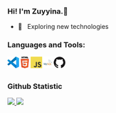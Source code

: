 ### Hi! I'm Zuyyina.👋

<!--
**zuyyinaza/zuyyinaza** is a ✨ _special_ ✨ repository because its `README.md` (this file) appears on your GitHub profile.

Here are some ideas to get you started:

- 🔭 I’m currently working on ...
- 🌱 I’m currently learning ...
- 👯 I’m looking to collaborate on ...
- 🤔 I’m looking for help with ...
- 💬 Ask me about ...
- 📫 How to reach me: ...
- 😄 Pronouns: ...
- ⚡ Fun fact: ...
-->
- 👀 &nbsp; Exploring new technologies
<!--- 🎓 &nbsp; Student at Polytechnic State of Semarang

<!-- - 👀 &nbsp; I’m interested in Web Development
<!-- - 🌱 &nbsp; I’m currently learning Cloud Computing and Web Development
<!--
### Connect with me:
[<img align="left" alt="Zuyyina Hanifatul Muizza | LinkedIn" width="22px" src="https://cdn.jsdelivr.net/npm/simple-icons@v3/icons/linkedin.svg" />](https://www.linkedin.com/in/zuyyina-hanifatul-muizza-84829a242/ "Zuyyina Hanifatul Muizza")
<br />
-->
### Languages and Tools:

<img align="left" alt="Visual Studio Code" width="26px" src="https://raw.githubusercontent.com/github/explore/80688e429a7d4ef2fca1e82350fe8e3517d3494d/topics/visual-studio-code/visual-studio-code.png" />
<img align="left" alt="html5" width="26px" src="https://raw.githubusercontent.com/github/explore/80688e429a7d4ef2fca1e82350fe8e3517d3494d/topics/html/html.png" />
<img align="left" alt="javascript" width="26px" src="https://raw.githubusercontent.com/github/explore/80688e429a7d4ef2fca1e82350fe8e3517d3494d/topics/javascript/javascript.png" />
<img align="left" alt="mysql" width="26px" src="https://raw.githubusercontent.com/github/explore/80688e429a7d4ef2fca1e82350fe8e3517d3494d/topics/mysql/mysql.png" />
<img align="left" alt="github" width="26px" src="https://raw.githubusercontent.com/github/explore/78df643247d429f6cc873026c0622819ad797942/topics/github/github.png" />
<br />
<br />

### Github Statistic
<p align="left">
<a href="https://github.com/zuyyinaza">
  <img height="180em" src="https://github-readme-stats-eight-theta.vercel.app/api?username=zuyyinaza&show_icons=true&theme=algolia&include_all_commits=true&count_private=true"/>
  <img height="180em" src="https://github-readme-stats-eight-theta.vercel.app/api/top-langs/?username=zuyyinaza&layout=compact&langs_count=8&theme=algolia"/>
</a>
</p>
